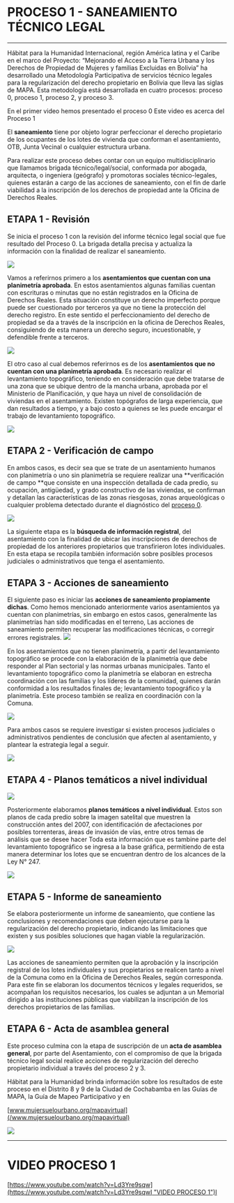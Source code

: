 # PROCESO 1 - SANEAMIENTO TÉCNICO LEGAL

---

Hábitat para la Humanidad Internacional, región América  latina y el Caribe en el marco del Proyecto: “Mejorando el Acceso a la Tierra Urbana y los Derechos de Propiedad de Mujeres y familias Excluidas en Bolivia” ha desarrollado una Metodología Participativa de servicios técnico legales para la regularización del derecho propietario en Bolivia  que lleva las siglas de  MAPA. Esta metodología está desarrollada en cuatro procesos: proceso 0, proceso 1, proceso 2, y proceso 3.

En el primer video hemos presentado el proceso 0 Este video es acerca del Proceso 1

El **saneamiento** tiene por objeto lograr perfeccionar el derecho propietario de los ocupantes de los lotes de vivienda que conforman el asentamiento, OTB, Junta Vecinal o cualquier estructura urbana.

Para realizar este proceso debes contar con un equipo multidisciplinario que llamamos brigada técnico/legal/social, conformada por abogada, arquitecta, o ingeniera \(geógrafo\) y promotoras sociales técnico-legales, quienes estarán a cargo de las acciones de saneamiento, con el fin de darle viabilidad a la inscripción de los derechos de propiedad ante la Oficina de Derechos Reales.

## ETAPA 1 - Revisión

Se inicia el proceso 1 con la revisión del informe técnico legal social que fue resultado del Proceso 0. La brigada detalla precisa y actualiza la información con la finalidad de realizar el saneamiento.

![](https://lh4.googleusercontent.com/dZS6SaYB2IIDKkaKyoNead3BwGNve8cvWRxq9QzXp3zO1kaAcrw6ZmXetSoCPf8bM8S9eRknA1BHxwkBK0e5F7CK_18p0o6CONO2TAM6_vULLYGI2KzKpwlh-nW_3vfPYXluk8vhIGH10JRt1A)

Vamos a referirnos primero a  los **asentamientos que cuentan con una planimetría aprobada**. En estos asentamientos algunas  familias cuentan con escrituras o minutas que no están registrados en la Oficina de Derechos Reales. Esta situación constituye un derecho imperfecto porque puede ser cuestionado por terceros ya que no tiene la protección del derecho registro. En este sentido el perfeccionamiento del derecho de propiedad se da a través  de la inscripción en la oficina de Derechos Reales, consiguiendo de esta manera un derecho seguro, incuestionable,  y  defendible frente a terceros.

![](https://lh3.googleusercontent.com/RR5pn8tuEKEZlqVNODOVUMum-ulHpaw5KsOAT-uTjca00f-iR8BUmQfLXVJmoFjGKZzlEji5WmkSKkO0aWw5xl4lg6hfLqmm5MgDY8C-eROcMGf57VO_iqEU_2wqDzOxdmHxqRVXbHeMCvua8g)

El otro caso al cual debemos referirnos es de los **asentamientos que no cuentan con una planimetría aprobada**. Es necesario realizar el levantamiento topográfico, teniendo en consideración que debe tratarse de una zona que se ubique dentro de la mancha urbana, aprobada por el Ministerio de Planificación, y que haya un nivel de consolidación de viviendas en el asentamiento. Existen topógrafos de larga experiencia, que dan resultados a tiempo, y a bajo costo a quienes se les puede encargar el trabajo de levantamiento topográfico.

![](https://lh5.googleusercontent.com/S98K16NqfYzqbx7kEo8KiiEdREUMRr2YeYlMIp4Zj4VdF-ZkONe3WK4DXpsUlesGixeCx928hBUFIXJ6NTq_OUvLuqZVZ6j96e4PcMMSQ1KJpBbtxWiFvuHmNX1DQP2ThWo6QnO9hpkdXeLDIQ)

## 

## ETAPA 2 - Verificación de campo

En ambos casos, es decir sea que se trate de un asentamiento humanos con planimetría o uno sin planimetría se requiere realizar una **verificación de campo **que consiste en una inspección detallada de cada predio, su ocupación, antigüedad, y grado constructivo de las viviendas, se confirman y detallan las características de las zonas riesgosas, zonas arqueológicas o cualquier problema detectado durante el diagnóstico del [proceso 0](/capitulo-2/proceso0.md).

![](https://lh6.googleusercontent.com/SbweZ_w_zSpMqmbWF4SxMhIMKGKzYgVGv57ZDw8EiEDpe77U5TaP_aYez-GCvaqJUNTSJ8X-UEheojqFju9NC0_0pM7lh4UXDpL3LlYLnqY8uEGA4Fjb0YEapEbQGBWbdI6hLM6_eJTmQsm7kw)





La siguiente etapa es la **búsqueda de información registral**, del asentamiento  con la finalidad de ubicar las inscripciones de derechos de propiedad de los anteriores propietarios que transfirieron lotes individuales. En esta etapa se recopila también información sobre posibles procesos judiciales o administrativos que tenga el asentamiento.





## ETAPA 3 - Acciones de saneamiento

El siguiente paso es iniciar las **acciones de saneamiento propiamente dichas**. Como hemos mencionado anteriormente varios asentamientos ya cuentan con planimetrías, sin embargo en estos casos, generalmente las planimetrías han sido modificadas en el terreno, Las acciones de saneamiento permiten recuperar las modificaciones técnicas, o corregir errores registrales. ![](https://lh5.googleusercontent.com/tyrBp5DjipA4ertZBOWq3IeDgjj2N81xGDSuGicNtWhjYfzPpZEMXBWMP9Rs8TI8iFghFSv1thmm-Z0shV5JtzqKfQS7cTeWr2LdZOBfdZSLUkvbh4mosOyHjzWQEbEU12Jt8s0E_-KJOjRd8g) 

En los asentamientos que no tienen planimetría,  a partir del levantamiento topográfico se procede con la elaboración de la planimetría que debe responder al Plan sectorial y las normas urbanas municipales. Tanto el levantamiento topográfico como la planimetría se elaboran en estrecha coordinación con las familias y los líderes de la comunidad, quienes  darán conformidad a los resultados finales de; levantamiento topográfico y la planimetría. Este proceso también se realiza en coordinación con la Comuna.

![](https://lh3.googleusercontent.com/5VkosJKk3NFcnv-lM29l0o-oDgiNP51aVpeCMiDm8skidWPf2pwUQz72iHr-izsmLJ1ke9B2Sk5lsIgbnsr45YcHGjhWOh_h2M8BionGO7J09bJTaCVl5VN8UQ9KfamHu74nfNeVRVIsVYxSQw)



Para ambos casos se requiere investigar si existen procesos judiciales o administrativos pendientes de conclusión que afecten al asentamiento, y plantear la estrategia legal a seguir. 

![](https://lh6.googleusercontent.com/MaxwLQj1E4BPBYvwPYcxRog7zh97PcLmKcBc19E5qVtiKshaRkKThHR2k90QXSCUyPX_K46vCTuyCiJy-BTLLo1z6Bzlue2T2vgniNoKIBBwjdnpLExVTrKfTU09f6Mo0fAddukgvOCr9JVVfA)







## ETAPA 4 - Planos temáticos a nivel individual

![](https://lh5.googleusercontent.com/yH67_pfKpgJvoO8oRAkpD0M_ohZuBls_9edWIO0JkFs60fwJerVz05hrAEY1GQsOVHFSjzk1SEO4MAa7jRq37TKF2AtDaSQ12wGlIwALH7yJGbvItcGbL3sr1ePzp5rdX-ADjwwfpfpTH6dFAg)

Posteriormente elaboramos **planos temáticos a nivel individual**.  Estos son planos de cada predio sobre la imagen satelital que muestren la construcción antes del 2007, con identificación de afectaciones por posibles torrenteras, áreas de invasión de vías, entre otros temas de análisis que se desee hacer Toda esta información que es tambine parte del levantamiento topográfico se ingresa a la base gráfica, permitiendo de esta manera determinar los lotes que se encuentran dentro de los alcances de la Ley N° 247.

![](https://lh5.googleusercontent.com/h8JL9KIIG_zz2JlZtpUVmzfRYnEv9eCAxgVhY61kBHrk9gClAQb4KbhXKlqXBakhLozBwz-RKFe0FKIG2yDtVvUMxBiIUYUZGqEHP8OnufquJjfsqZMWH3FGOXxn9rg-QaQnDSBaQFNd7hEX8A)



## ETAPA 5 - Informe de saneamiento



Se elabora posteriormente un informe de saneamiento, que contiene las conclusiones y recomendaciones que deben ejecutarse para la regularización del derecho propietario, indicando las limitaciones que existen y sus posibles soluciones que hagan viable la regularización.

![](https://lh4.googleusercontent.com/FyR_jwgVoVJFlLAypMYPscm2fc3V8zM2Q8dyifERwhwY95tw12NigTp-4dP0kdnK8kclRSepv1vb0rKp9GfNddBe_LR_KtySbbCGgOVe1L_6BAYvsj5l1yfIn7cl13ZsL9o9BSVeFkUz9Mba9A)

Las acciones de saneamiento permiten que la aprobación y la inscripción registral de los lotes individuales y sus propietarios se realicen tanto a nivel de la Comuna como en la Oficina de Derechos Reales, según corresponda. Para este fin se elaboran los documentos técnicos y legales requeridos, se acompañan los requisitos necesarios, los cuales se adjuntan a un Memorial dirigido a las instituciones públicas que viabilizan la inscripción de los derechos propietarios de las familias.





## ETAPA 6 - Acta de asamblea general

Este proceso culmina con la etapa de suscripción de un **acta de asamblea general**, por parte del Asentamiento, con el compromiso de que la brigada técnico legal social  realice acciones de regularización del derecho propietario individual a través del proceso 2 y 3.

Hábitat para la Humanidad brinda información sobre los resultados de este proceso en el Distrito 8 y 9 de la Ciudad de Cochabamba en las Guías de MAPA, la Guía de Mapeo Participativo y en 

[www.mujersuelourbano.org/mapavirtual](/www.mujersuelourbano.org/mapavirtual) 

![](https://lh3.googleusercontent.com/FT1KHmvppwvjBcyoenuPgj-aVqt57kBLdH_tcZk6T8KzEgsR3icmD9Gej2UpXFzmfr-zRK_AJz3P8iDbCSN6_Z-UTccJYuUp0EZGK91bdSvkIa8TI3uCPhy5sfITCRH4dI-OJvzOPrwmrSxBrQ)











---

# VIDEO PROCESO 1

[[https://www.youtube.com/watch?v=Ld3Yre9sqw](https://www.youtube.com/watch?v=Ld3Yre9sqwI "VIDEO PROCESO 1")](https://www.youtube.com/watch?v=Ld3Yre9sqwI)[I](https://www.youtube.com/watch?v=Ld3Yre9sqwI "VIDEO PROCESO 1")


